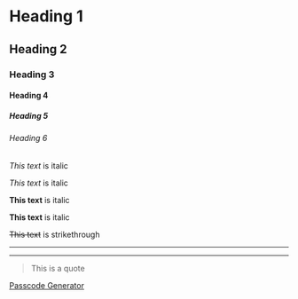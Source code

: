 <!-- Headings -->

# Heading 1

## Heading 2

### Heading 3

#### Heading 4

##### Heading 5

###### Heading 6

<!--italics-->

_This text_ is italic

_This text_ is italic

<!--strong-->

**This text** is italic

**This text** is italic

<!--strikethrough-->

~~This text~~ is strikethrough

<!--Horizontal Rule-->

---

---

<!-- Blockquote-->

> This is a quote

<!--Links-->

[Passcode Generator](http://127.0.0.1:5500/Develop/index.html)

